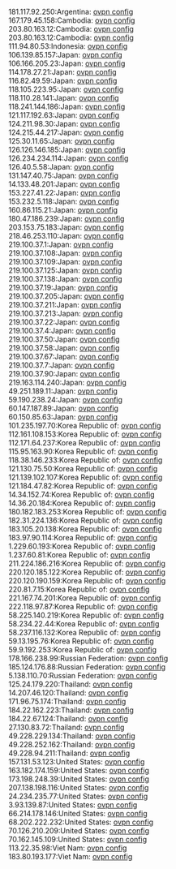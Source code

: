 181.117.92.250:Argentina: [ovpn config](vpn/181_117_92_250.ovpn)  
167.179.45.158:Cambodia: [ovpn config](vpn/167_179_45_158.ovpn)  
203.80.163.12:Cambodia: [ovpn config](vpn/203_80_163_12.ovpn)  
203.80.163.12:Cambodia: [ovpn config](vpn/203_80_163_12.ovpn)  
111.94.80.53:Indonesia: [ovpn config](vpn/111_94_80_53.ovpn)  
106.139.85.157:Japan: [ovpn config](vpn/106_139_85_157.ovpn)  
106.166.205.23:Japan: [ovpn config](vpn/106_166_205_23.ovpn)  
114.178.27.21:Japan: [ovpn config](vpn/114_178_27_21.ovpn)  
116.82.49.59:Japan: [ovpn config](vpn/116_82_49_59.ovpn)  
118.105.223.95:Japan: [ovpn config](vpn/118_105_223_95.ovpn)  
118.110.28.141:Japan: [ovpn config](vpn/118_110_28_141.ovpn)  
118.241.144.186:Japan: [ovpn config](vpn/118_241_144_186.ovpn)  
121.117.192.63:Japan: [ovpn config](vpn/121_117_192_63.ovpn)  
124.211.98.30:Japan: [ovpn config](vpn/124_211_98_30.ovpn)  
124.215.44.217:Japan: [ovpn config](vpn/124_215_44_217.ovpn)  
125.30.11.65:Japan: [ovpn config](vpn/125_30_11_65.ovpn)  
126.126.146.185:Japan: [ovpn config](vpn/126_126_146_185.ovpn)  
126.234.234.114:Japan: [ovpn config](vpn/126_234_234_114.ovpn)  
126.40.5.58:Japan: [ovpn config](vpn/126_40_5_58.ovpn)  
131.147.40.75:Japan: [ovpn config](vpn/131_147_40_75.ovpn)  
14.133.48.201:Japan: [ovpn config](vpn/14_133_48_201.ovpn)  
153.227.41.22:Japan: [ovpn config](vpn/153_227_41_22.ovpn)  
153.232.5.118:Japan: [ovpn config](vpn/153_232_5_118.ovpn)  
160.86.115.21:Japan: [ovpn config](vpn/160_86_115_21.ovpn)  
180.47.186.239:Japan: [ovpn config](vpn/180_47_186_239.ovpn)  
203.153.75.183:Japan: [ovpn config](vpn/203_153_75_183.ovpn)  
218.46.253.110:Japan: [ovpn config](vpn/218_46_253_110.ovpn)  
219.100.37.1:Japan: [ovpn config](vpn/219_100_37_1.ovpn)  
219.100.37.108:Japan: [ovpn config](vpn/219_100_37_108.ovpn)  
219.100.37.109:Japan: [ovpn config](vpn/219_100_37_109.ovpn)  
219.100.37.125:Japan: [ovpn config](vpn/219_100_37_125.ovpn)  
219.100.37.138:Japan: [ovpn config](vpn/219_100_37_138.ovpn)  
219.100.37.19:Japan: [ovpn config](vpn/219_100_37_19.ovpn)  
219.100.37.205:Japan: [ovpn config](vpn/219_100_37_205.ovpn)  
219.100.37.211:Japan: [ovpn config](vpn/219_100_37_211.ovpn)  
219.100.37.213:Japan: [ovpn config](vpn/219_100_37_213.ovpn)  
219.100.37.22:Japan: [ovpn config](vpn/219_100_37_22.ovpn)  
219.100.37.4:Japan: [ovpn config](vpn/219_100_37_4.ovpn)  
219.100.37.50:Japan: [ovpn config](vpn/219_100_37_50.ovpn)  
219.100.37.58:Japan: [ovpn config](vpn/219_100_37_58.ovpn)  
219.100.37.67:Japan: [ovpn config](vpn/219_100_37_67.ovpn)  
219.100.37.7:Japan: [ovpn config](vpn/219_100_37_7.ovpn)  
219.100.37.90:Japan: [ovpn config](vpn/219_100_37_90.ovpn)  
219.163.114.240:Japan: [ovpn config](vpn/219_163_114_240.ovpn)  
49.251.189.11:Japan: [ovpn config](vpn/49_251_189_11.ovpn)  
59.190.238.24:Japan: [ovpn config](vpn/59_190_238_24.ovpn)  
60.147.187.89:Japan: [ovpn config](vpn/60_147_187_89.ovpn)  
60.150.85.63:Japan: [ovpn config](vpn/60_150_85_63.ovpn)  
101.235.197.70:Korea Republic of: [ovpn config](vpn/101_235_197_70.ovpn)  
112.161.108.153:Korea Republic of: [ovpn config](vpn/112_161_108_153.ovpn)  
112.171.64.237:Korea Republic of: [ovpn config](vpn/112_171_64_237.ovpn)  
115.95.163.90:Korea Republic of: [ovpn config](vpn/115_95_163_90.ovpn)  
118.38.146.233:Korea Republic of: [ovpn config](vpn/118_38_146_233.ovpn)  
121.130.75.50:Korea Republic of: [ovpn config](vpn/121_130_75_50.ovpn)  
121.139.102.107:Korea Republic of: [ovpn config](vpn/121_139_102_107.ovpn)  
121.184.47.82:Korea Republic of: [ovpn config](vpn/121_184_47_82.ovpn)  
14.34.152.74:Korea Republic of: [ovpn config](vpn/14_34_152_74.ovpn)  
14.36.20.184:Korea Republic of: [ovpn config](vpn/14_36_20_184.ovpn)  
180.182.183.253:Korea Republic of: [ovpn config](vpn/180_182_183_253.ovpn)  
182.31.224.136:Korea Republic of: [ovpn config](vpn/182_31_224_136.ovpn)  
183.105.20.138:Korea Republic of: [ovpn config](vpn/183_105_20_138.ovpn)  
183.97.90.114:Korea Republic of: [ovpn config](vpn/183_97_90_114.ovpn)  
1.229.60.193:Korea Republic of: [ovpn config](vpn/1_229_60_193.ovpn)  
1.237.60.81:Korea Republic of: [ovpn config](vpn/1_237_60_81.ovpn)  
211.224.186.216:Korea Republic of: [ovpn config](vpn/211_224_186_216.ovpn)  
220.120.185.122:Korea Republic of: [ovpn config](vpn/220_120_185_122.ovpn)  
220.120.190.159:Korea Republic of: [ovpn config](vpn/220_120_190_159.ovpn)  
220.81.7.15:Korea Republic of: [ovpn config](vpn/220_81_7_15.ovpn)  
221.167.74.201:Korea Republic of: [ovpn config](vpn/221_167_74_201.ovpn)  
222.118.97.87:Korea Republic of: [ovpn config](vpn/222_118_97_87.ovpn)  
58.225.140.219:Korea Republic of: [ovpn config](vpn/58_225_140_219.ovpn)  
58.234.22.44:Korea Republic of: [ovpn config](vpn/58_234_22_44.ovpn)  
58.237.116.132:Korea Republic of: [ovpn config](vpn/58_237_116_132.ovpn)  
59.13.195.76:Korea Republic of: [ovpn config](vpn/59_13_195_76.ovpn)  
59.9.192.253:Korea Republic of: [ovpn config](vpn/59_9_192_253.ovpn)  
178.166.238.99:Russian Federation: [ovpn config](vpn/178_166_238_99.ovpn)  
185.124.176.88:Russian Federation: [ovpn config](vpn/185_124_176_88.ovpn)  
5.138.110.70:Russian Federation: [ovpn config](vpn/5_138_110_70.ovpn)  
125.24.179.220:Thailand: [ovpn config](vpn/125_24_179_220.ovpn)  
14.207.46.120:Thailand: [ovpn config](vpn/14_207_46_120.ovpn)  
171.96.75.174:Thailand: [ovpn config](vpn/171_96_75_174.ovpn)  
184.22.162.223:Thailand: [ovpn config](vpn/184_22_162_223.ovpn)  
184.22.67.124:Thailand: [ovpn config](vpn/184_22_67_124.ovpn)  
27.130.83.72:Thailand: [ovpn config](vpn/27_130_83_72.ovpn)  
49.228.229.134:Thailand: [ovpn config](vpn/49_228_229_134.ovpn)  
49.228.252.162:Thailand: [ovpn config](vpn/49_228_252_162.ovpn)  
49.228.94.211:Thailand: [ovpn config](vpn/49_228_94_211.ovpn)  
157.131.53.123:United States: [ovpn config](vpn/157_131_53_123.ovpn)  
163.182.174.159:United States: [ovpn config](vpn/163_182_174_159.ovpn)  
173.198.248.39:United States: [ovpn config](vpn/173_198_248_39.ovpn)  
207.138.198.116:United States: [ovpn config](vpn/207_138_198_116.ovpn)  
24.234.235.77:United States: [ovpn config](vpn/24_234_235_77.ovpn)  
3.93.139.87:United States: [ovpn config](vpn/3_93_139_87.ovpn)  
66.214.178.146:United States: [ovpn config](vpn/66_214_178_146.ovpn)  
68.202.222.232:United States: [ovpn config](vpn/68_202_222_232.ovpn)  
70.126.210.209:United States: [ovpn config](vpn/70_126_210_209.ovpn)  
70.162.145.109:United States: [ovpn config](vpn/70_162_145_109.ovpn)  
113.22.35.98:Viet Nam: [ovpn config](vpn/113_22_35_98.ovpn)  
183.80.193.177:Viet Nam: [ovpn config](vpn/183_80_193_177.ovpn)  

